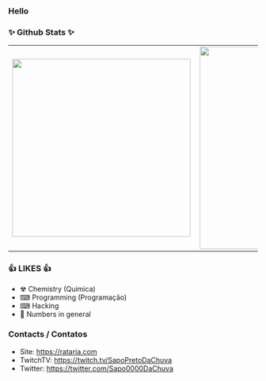 ### Hello

### ✨ Github Stats ✨
<center>
<table border="0" cellspacing="0" cellpadding="0">
  <tr>
      <td><img width="360px" align="left" src="https://github-readme-stats.vercel.app/api/top-langs/?username=SapoPretoDaChuva&hide=html&layout=compact&theme=dracula&langs_count=10" /></td>
      <td><img width="410px" align="left" src="https://github-readme-stats.vercel.app/api?username=SapoPretoDaChuva&theme=dracula&show_icons=true" /></td>
  </tr>  
</table>
</center>

### 👍 LIKES 👍

* ☢ Chemistry (Química)
* ⌨ Programming (Programação)
* ⌨ Hacking
* 🔢 Numbers in general
### Contacts / Contatos

* Site: https://rataria.com
* TwitchTV: https://twitch.tv/SapoPretoDaChuva
* Twitter: https://twitter.com/Sapo0000DaChuva
